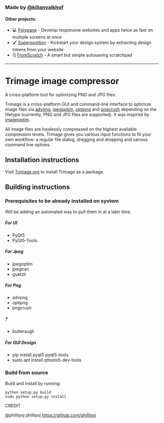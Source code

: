 ### Made by [@kilianvalkhof](https://twitter.com/kilianvalkhof)

#### Other projects:

- 💻 [Polypane](https://polypane.app) - Develop responsive websites and apps twice as fast on multiple screens at once
- 🖌️ [Superposition](https://superposition.design) - Kickstart your design system by extracting design tokens from your website
- 🗒️ [FromScratch](https://fromscratch.rocks) - A smart but simple autosaving scratchpad

---

# Trimage image compressor

A cross-platform tool for optimizing PNG and JPG files.

Trimage is a cross-platform GUI and command-line interface to optimize image files via [advpng](http://advancemame.sourceforge.net/comp-readme.html), [jpegoptim](http://www.kokkonen.net/tjko/projects.html), [optipng](http://optipng.sourceforge.net) and [pngcrush](https://pmt.sourceforge.io/pngcrush) depending on the
filetype (currently, PNG and JPG files are supported).
It was inspired by
[imageoptim](http://imageoptim.pornel.net).

All image files are losslessly
compressed on the highest available compression levels. Trimage gives you
various input functions to fit your own workflow: a regular file dialog,
dragging and dropping and various command line options.

## Installation instructions

Visit [Trimage.org](http://trimage.org) to install Trimage as a package.

## Building instructions

### Prerequisites to be already installed on system
   Will be adding an automated way to pull them in at a later time

##### For UI
- PyQt5
- PyQt5-Tools

##### For Jpeg 
- jpegoptim
- jpegtran
- guetzli

##### For Png
- advpng
- optipng
- pngcrush

##### ?
- butteraugli

##### For GUI Design
- pip install pyqt5 pyqt5-tools
- sudo apt install qttools5-dev-tools

### Build from source

Build and install by running:

    python setup.py build
    sudo python setup.py install


CREDIT

@phillipsj phillipsj https://github.com/phillipsj